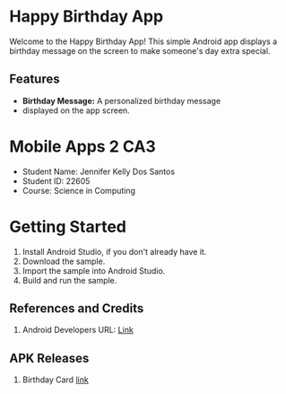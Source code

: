 # Happy Birthday App

Welcome to the Happy Birthday App! This simple Android app displays a 
birthday message on the screen to make someone's day extra special.

## Features

- **Birthday Message:** A personalized birthday message 
- displayed on the app screen.

# Mobile Apps 2 CA3

- Student Name: Jennifer Kelly Dos Santos
- Student ID: 22605
- Course: Science in Computing

# Getting Started

1. Install Android Studio, if you don't already have it.
2. Download the sample.
3. Import the sample into Android Studio.
4. Build and run the sample.


## References and Credits

1. Android Developers URL: [Link](https://developer.android.com/codelabs/basic-android-kotlin-compose-text-composables#0)

## APK Releases

1. Birthday Card [link]()